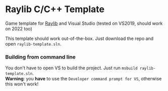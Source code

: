 # Raylib C/C++ Template
Game template for [Raylib](https://www.raylib.com/index.html) and Visual Studio (tested on VS2019, should work on 2022 too)

This template should work out-of-the-box. Just download the repo and open `raylib-template.sln`.

### Building from command line
You don't have to open VS to build the project. Just run `msbuild raylib-template.sln`.\
**Warning**: you **have** to use the `Developer command prompt for VS`, otherwise this won't work!
